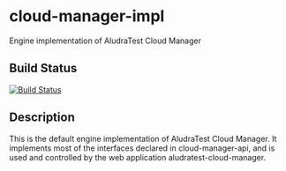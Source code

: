 # cloud-manager-impl
Engine implementation of AludraTest Cloud Manager

## Build Status
[![Build Status](https://travis-ci.org/AludraTest/cloud-manager-api.svg?branch=master)](https://travis-ci.org/AludraTest/cloud-manager-api)

## Description

This is the default engine implementation of AludraTest Cloud Manager. It implements most of the interfaces declared in
cloud-manager-api, and is used and controlled by the web application aludratest-cloud-manager.
